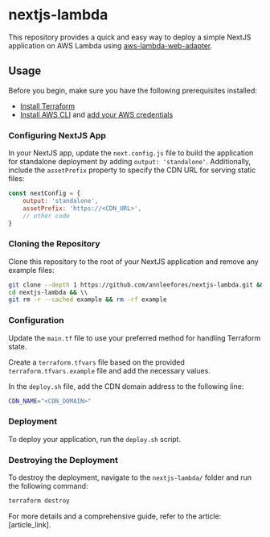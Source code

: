 # nextjs-lambda

This repository provides a quick and easy way to deploy a simple NextJS application on AWS Lambda using [aws-lambda-web-adapter](https://github.com/awslabs/aws-lambda-web-adapter).

## Usage

Before you begin, make sure you have the following prerequisites installed:

- [Install Terraform](https://developer.hashicorp.com/terraform/tutorials/aws-get-started/install-cli)
- [Install AWS CLI](https://docs.aws.amazon.com/cli/latest/userguide/getting-started-install.html) and [add your AWS credentials](https://docs.aws.amazon.com/cli/latest/reference/configure/index.html)

### Configuring NextJS App

In your NextJS app, update the `next.config.js` file to build the application for standalone deployment by adding `output: 'standalone'`. Additionally, include the `assetPrefix` property to specify the CDN URL for serving static files:

```jsx
const nextConfig = {
    output: 'standalone',
    assetPrefix: 'https://<CDN_URL>',
    // other code
}
```

### Cloning the Repository

Clone this repository to the root of your NextJS application and remove any example files:

```bash
git clone --depth 1 https://github.com/annleefores/nextjs-lambda.git && \\
cd nextjs-lambda && \\
git rm -r --cached example && rm -rf example
```

### Configuration

Update the `main.tf` file to use your preferred method for handling Terraform state.

Create a `terraform.tfvars` file based on the provided `terraform.tfvars.example` file and add the necessary values.

In the `deploy.sh` file, add the CDN domain address to the following line:

```bash
CDN_NAME="<CDN_DOMAIN>"
```

### Deployment

To deploy your application, run the `deploy.sh` script.

### **Destroying the Deployment**

To destroy the deployment, navigate to the `nextjs-lambda/` folder and run the following command:

```bash
terraform destroy
```

For more details and a comprehensive guide, refer to the article: [article_link].